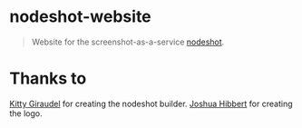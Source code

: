 # nodeshot-website

> Website for the screenshot-as-a-service [nodeshot](http://github.com/fweinb/nodeshot).


# Thanks to

[Kitty Giraudel](https://twitter.com/KittyGiraudel) for creating the nodeshot builder.
[Joshua Hibbert](https://twitter.com/_joshnh) for creating the logo.
